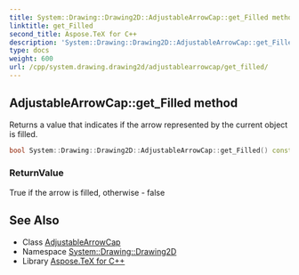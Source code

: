 ```yaml
---
title: System::Drawing::Drawing2D::AdjustableArrowCap::get_Filled method
linktitle: get_Filled
second_title: Aspose.TeX for C++
description: 'System::Drawing::Drawing2D::AdjustableArrowCap::get_Filled method. Returns a value that indicates if the arrow represented by the current object is filled in C++.'
type: docs
weight: 600
url: /cpp/system.drawing.drawing2d/adjustablearrowcap/get_filled/
---
```

## AdjustableArrowCap::get_Filled method


Returns a value that indicates if the arrow represented by the current object is filled.

```cpp
bool System::Drawing::Drawing2D::AdjustableArrowCap::get_Filled() const
```


### ReturnValue

True if the arrow is filled, otherwise - false

## See Also

* Class [AdjustableArrowCap](../)
* Namespace [System::Drawing::Drawing2D](../../)
* Library [Aspose.TeX for C++](../../../)

